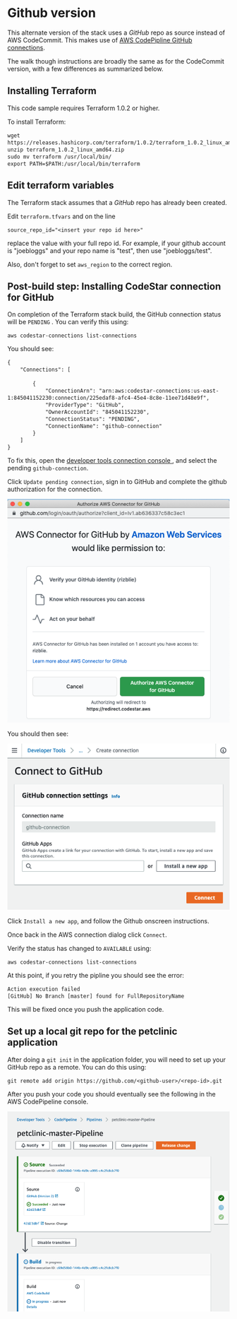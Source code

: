 # Github version

This alternate version of the stack uses a *GitHub* repo as source instead of AWS CodeCommit. This makes use of [AWS CodePipline GitHub connections](https://docs.aws.amazon.com/codepipeline/latest/userguide/connections-github.html).

The walk though instructions are broadly the same as for the CodeCommit version, with a few differences as summarized below.

## Installing Terraform

This code sample requires Terraform 1.0.2 or higher.

To install Terraform:
```
wget https://releases.hashicorp.com/terraform/1.0.2/terraform_1.0.2_linux_amd64.zip
unzip terraform_1.0.2_linux_amd64.zip
sudo mv terraform /usr/local/bin/
export PATH=$PATH:/usr/local/bin/terraform
```

## Edit terraform variables

The Terraform stack assumes that a *GitHub* repo has already been created.

Edit `terraform.tfvars` and on the line

```
source_repo_id="<insert your repo id here>"
```

replace the value with your full repo id. For example, if your github account is "joebloggs" and your repo name is "test", then use "joebloggs/test".

Also, don't forget to set `aws_region` to the correct region.


## Post-build step: Installing CodeStar connection for GitHub

On completion of the Terraform stack build, the GitHub connection status will be `PENDING` . You can verify this using:

```
aws codestar-connections list-connections 
```

You should see:
```
{
    "Connections": [

        {
            "ConnectionArn": "arn:aws:codestar-connections:us-east-1:845041152230:connection/225edaf8-afc4-45e4-8c8e-11ee71d48e9f", 
            "ProviderType": "GitHub", 
            "OwnerAccountId": "845041152230", 
            "ConnectionStatus": "PENDING", 
            "ConnectionName": "github-connection"
        }
    ]
}
```

To fix this, open the [developer tools connection console ](https://console.aws.amazon.com/codesuite/settings/connections), and select the pending `github-connection`.

Click `Update pending connection`, sign in to GitHub and complete the github authorization for the connection.

![Authorize Connector](./img/AuthAWSConnectorForGitHub.png)

You should then see:

![Connect](./img/ConnectToGitHub.png)

Click `Install a new app`, and follow the Github onscreen instructions.

Once back in the AWS connection dialog click `Connect`.

Verify the status has changed to `AVAILABLE` using:

```
aws codestar-connections list-connections 
```


At this point, if you retry the pipline you should see the error:
```
Action execution failed
[GitHub] No Branch [master] found for FullRepositoryName
```
This will be fixed once you push the application code.

## Set up a local git repo for the petclinic application

After doing a `git init` in the application folder, you will need to set up your GitHub repo as a remote. You can do this using:

```
git remote add origin https://github.com/<github-user>/<repo-id>.git
```

After you push your code you should eventually see the following in the AWS CodePipeline console.

![Execution](./img/PipelineExec.png)


